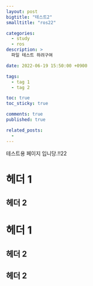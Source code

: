 ```yaml
---
layout: post
bigtitle: "테스트2"
smalltitle: "ros22"

categories:
  - study
  - ros
description: >
  파일 테스트 하려구여

date: 2022-06-19 15:50:00 +0900

tags:
  - tag 1
  - tag 2

toc: true
toc_sticky: true

comments: true
published: true

related_posts:
  -
---
```


테스트용 페이지 입니당.!!22

# 헤더 1

## 헤더 2

# 헤더 1

## 헤더 2

## 헤더 2
